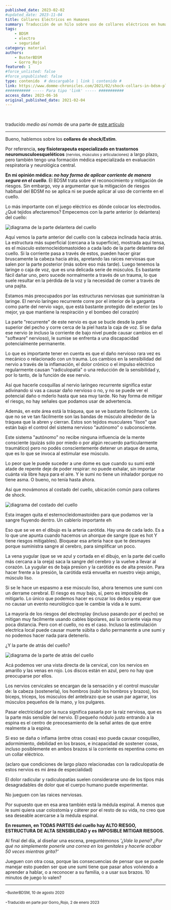 ```yaml
---
published_date: 2023-02-02
#updated_date: 2023-11-04
title: Collares Eléctricos en Humanes
summary: Traducción de un hilo sobre uso de collares eléctricos en humanes.
tags:
    - BDSM
    - electro
    - seguridad
category: material
authors:
    - BusterBDSM
    - Gorro_Rojo
featured: 1
#force_unlisted: false
#force_unpublished: false
type: contenido  # descargable | link | contenido #
link: https://www.domme-chronicles.com/2021/02/shock-collars-in-bdsm-play-are-they-safe
########### ----- Para tipo 'link' ----- ###########
access_date: 2023-06-16
original_published_date: 2021-02-04
---
```

<script>
    import frente from '$lib/posts/media/collares-electricos/1.png'
    import costado from '$lib/posts/media/collares-electricos/2.png'
    import atras from '$lib/posts/media/collares-electricos/3.png'
</script>
<br/>

traducido *medio así nomás* de una parte de [este artículo](https://www.domme-chronicles.com/2021-02/shock-collars-in-bdsm-play-are-they-safe)
<br/>

---
Bueno, hablemos sobre los **collares de shock/Estim**.

Por referencia, **soy fisioterapeuta especializado en trastornos neuromusculoesqueléticos** <small>(nervios, músculos y articulaciones)</small> a largo plazo, pero también tengo una formación médica especializada en evaluación respiratoria y neurológica central.

**En mi opinión médica: _no hay forma de aplicar corriente de manera segura en el cuello_**. El BDSM trata sobre el reconocimiento y mitigación de riesgos. Sin embargo, voy a argumentar que la mitigación de riesgos habitual del BDSM no se aplica ni se puede aplicar al uso de corriente en el cuello.

Lo más importante con el juego eléctrico es dónde colocar los electrodos. ¿Qué tejidos afectaremos? Empecemos con la parte anterior (o delantera) del cuello:

![diagrama de la parte delantera del cuello]({frente})


Aquí vemos la parte anterior del cuello con la cabeza inclinada hacia atrás. La estructura más superficial (cercana a la superficie), mostrada aquí tensa, es el músculo esternocleidomastoideo a cada lado de la parte delantera del cuello. Si la corriente pasa a través de estos, pueden hacer girar bruscamente la cabeza hacia atrás, apretando las raíces nerviosas que salen por la parte posterior (más sobre eso más tarde). Luego tenemos la laringe o caja de voz, que es una delicada serie de músculos. Es bastante fácil dañar uno, pero sucede normalmente a través de un trauma, lo que suele resultar en la pérdida de la voz y la necesidad de comer a través de una pajita.

Estamos más preocupados por las estructuras nerviosas que suministran la laringe. El nervio laríngeo recurrente corre por el interior de la garganta como parte del nervio vago, que está bastante protegido del exterior (es lo mejor, ya que mantiene la respiración y el bombeo del corazón)

La parte "recurrente" de este nervio es que se bucle desde la parte superior del pecho y corre cerca de la piel hasta la caja de voz. Si se daña ese nervio (e incluso la corriente de bajo nivel puede causar cambios en el "software" nervioso), le sumise se enfrenta a una discapacidad potencialmente permanente.

Lo que es importante tener en cuenta es que el daño nervioso rara vez es mecánico o relacionado con un trauma. Los cambios en la sensibilidad del nervio a través de la inflamación, el dolor crónico o el impulso eléctrico regularmente causan "radiculopatía" o una reducción de la sensibilidad y, por lo tanto, de la función de ese nervio.

Así que hacerle cosquillas al nervio laríngeo recurrente significa estar adivinando si vas a causar daño nervioso o no, y no se puede ver el potencial daño o mderlo hasta que sea muy tarde. No hay forma de mitigar el riesgo, no hay señales que podamos usar de advertencia.

Además, en este área está la tráquea, que se ve bastante fácilmente. Lo que no se ve tan fácilmente son las bandas de músculo alrededor de la tráquea que la abren y cierran. Estos son tejidos musculares "lisos" que están bajo el control del sistema nervioso "autónomo" o subconsciente.

Este sistema "autónomo" no recibe ninguna influencia de la mente consciente (quizás sólo por miedo o por algún recuerdo particularmente traumático) pero no podés conscientemente detener un ataque de asma, que es lo que se invoca al estimular ese músculo.

Lo peor que le puede suceder a une dome es que cuando su sumi esté atade de repente deje de poder respirar: no puede exhalar, sin importar cuánta vía libre haya para el aire. Y le sumi no tiene un inhalador porque no tiene asma. O bueno, no tenía hasta ahora.

Así que movámonos al costado del cuello, ubicación común para collares de shock.

![diagrama del costado del cuello]({costado})

Esta imagen quita el esternocleidomastoideo para que podamos ver la sangre fluyendo dentro. Un cablerío importante eh

Eso que se ve en el dibujo es la arteria carótida. Hay una de cada lado. Es a lo que une apunta cuando hacemos un ahorque de sangre (que es hot Y tiene riesgos mitigables). Bloquear esa arteria hace que te desmayes porque suministra sangre al cerebro, para simplificar un poco.

La vena yugular (que se ve azul y cortada en el dibujo, en la parte del cuello más cercana a la oreja) saca la sangre del cerebro y la vuelve a llevar al corazón. La yugular es de baja presion y la carótide es de alta presión. Para hacer frente a la presión, la carótida está envuelta en nuestro viejo amigo, músculo liso.

Si se le hace un espasmo a ese músculo liso, ahora tenemos une sumi con un derrame cerebral. El riesgo es muy bajo, sí, pero es imposible de mitigarlo. Lo único que podemos hacer es cruzar los dedos y esperar que no causar un evento neurológico que le cambie la vida a le sumi.

La mayoría de los riesgos del electroplay (incluso pasando por el pecho) se mitigan muy facilmente usando cables bipolares, así la corriente viaja muy poca distancia. Pero con el cuello, no es el caso. Incluso la estimulación electrica local puede causar muerte súbita o daño permanente a une sumi y no podemos hacer nada para detenerlo.

¿Y la parte de atrás del cuello?

![diagrama de la parte de atrás del cuello]({atras})

Acá podemos ver una vista directa de la cervical, con los nervios en amarillo y las venas en rojo. Los discos están en azul, pero no hay que preocuparse por ellos.

Los nervios cervicales se encargan de la sensación y el control muscular de: la cabeza (sostenerla), los hombros (subir los hombros y brazos), los biceps, triceps, los músculos del antebrazo que se usan par agarrar, los músculos pequeños de la mano, y los pulgares.

Pasar electricidad por la nuca significa pasarla por la raiz nerviosa, que es la parte más sensible del nervio. El pequeño nódulo justo entrando a la espina es el centro de preocesamiento de la señal antes de que entre realmente a la espina.

Si eso se daña o inflama (entre otras cosas) eso pueda causar cosquilleo, adormimiento, debilidad en los brasos, e incapacidad de sostener cosas, incluso posiblemente en ambos brazos si la corriente es repentina como en un collar eléctrico.

(aclaro que condiciones de largo plazo relacionadas con la radiculopatía de estos nervios es mi área de especialidad)

El dolor radicular y radiculopatías suelen considerarse uno de los tipos más desagradables de dolor que el cuerpo humano puede experimentar.

No jueguen con las raices nerviosas.

Por supuesto que en esa area también está la médula espinal. A menos que le sumi quiera usar colostomía y cáterer por el resto de su vida, no creo que sea deseable acercarse a la médula espinal.

**En resumen, en TODAS PARTES del cuello hay ALTO RIESGO, ESTRUCTURA DE ALTA SENSIBILIDAD y es IMPOSIBLE MITIGAR RIESGOS.**

Al final del día, al diseñar una escena, preguntémonos *'¿Vale la pena? ¿Por qué no simplemente ponerle una correa en los genitales y hacerle acabar 50 veces mientras grita?'*

Jueguen con otra cosa, porque las consecuencias de pensar que se puede manejar esto pueden ser que une sumi tiene que pasar años volviendo a aprender a hablar, o a reconocer a su familia, o a usar sus brazos. 10 minutos de juego lo valen?

---

-<small>BusterBDSM, 10 de agosto 2020</small>

-<small>Traducido en parte por Gorro_Rojo, 2 de enero 2023</small>